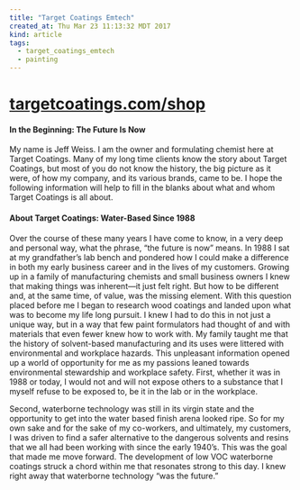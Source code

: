 ```yaml
---
title: "Target Coatings Emtech"
created_at: Thu Mar 23 11:13:32 MDT 2017
kind: article
tags:
  - target_coatings_emtech
  - painting
---
```


<h1>
  <a href="https://www.targetcoatings.com/shop/" target="_blank">targetcoatings.com/shop</a>
</h1>

<h4>In the Beginning: The Future Is Now</h4>


My name is Jeff Weiss. I am the owner and formulating chemist here at
Target Coatings. Many of my long time clients know the story about Target
Coatings, but most of you do not know the history, the big picture as
it were, of how my company, and its various brands, came to be. I hope
the following information will help to fill in the blanks about what
and whom Target Coatings is all about.

<h4>About Target Coatings: Water-Based Since 1988</h4>

Over the course of these many years I have come to know, in a very deep
and personal way, what the phrase, “the future is now” means. In
1988 I sat at my grandfather’s lab bench and pondered how I could
make a difference in both my early business career and in the lives
of my customers. Growing up in a family of manufacturing chemists and
small business owners I knew that making things was inherent—it just
felt right.  But how to be different and, at the same time, of value,
was the missing element. With this question placed before me I began to
research wood coatings and landed upon what was to become my life long
pursuit. I knew I had to do this in not just a unique way, but in a way
that few paint formulators had thought of and with materials that even
fewer knew how to work with. My family taught me that the history of
solvent-based manufacturing and its uses were littered with environmental
and workplace hazards. This unpleasant information opened up a world of
opportunity for me as my passions leaned towards environmental stewardship
and workplace safety. First, whether it was in 1988 or today, I would
not and will not expose others to a substance that I myself refuse to
be exposed to, be it in the lab or in the workplace.

Second, waterborne technology was still in its virgin state and the
opportunity to get into the water based finish arena looked ripe. So
for my own sake and for the sake of my co-workers, and ultimately, my
customers, I was driven to find a safer alternative to the dangerous
solvents and resins that we all had been working with since the early
1940’s. This was the goal that made me move forward. The development
of low VOC waterborne coatings struck a chord within me that resonates
strong to this day. I knew right away that waterborne technology “was
the future.”

<!--
html boilerplate
<a href="" target="_blank"></a>
<img src="" width="400px">
<ul>
  <li></li>
</ul>
<pre>
</pre>
<pre><code>
</code></pre>
-->
